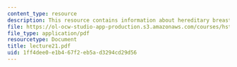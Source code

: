 ```yaml
---
content_type: resource
description: This resource contains information about hereditary breast ovarian cancer.
file: https://ol-ocw-studio-app-production.s3.amazonaws.com/courses/hst-161-molecular-biology-and-genetics-in-modern-medicine-fall-2007/1ff4dee0e1b467f2eb5ad3294cd29d56_lecture21.pdf
file_type: application/pdf
resourcetype: Document
title: lecture21.pdf
uid: 1ff4dee0-e1b4-67f2-eb5a-d3294cd29d56
---
```

